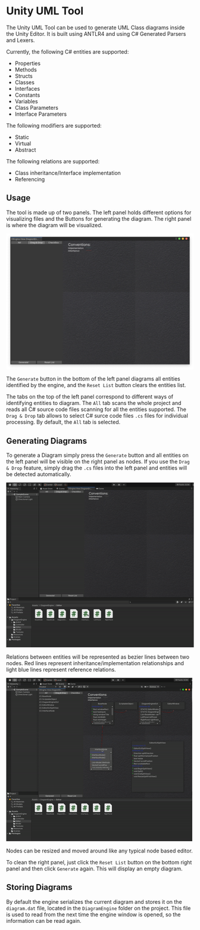# Unity UML Tool

The Unity UML Tool can be used to generate UML Class diagrams inside the Unity Editor. It is built using ANTLR4 and using C# Generated Parsers and Lexers.

Currently, the following C# entities are supported:

* Properties
* Methods
* Structs
* Classes
* Interfaces
* Constants
* Variables
* Class Parameters
* Interface Parameters

The following modifiers are supported:

* Static
* Virtual
* Abstract

The following relations are supported:

* Class inheritance/Interface implementation
* Referencing

## Usage

The tool is made up of two panels. The left panel holds different options for visualizing files and the Buttons for generating the diagram. The right panel is where the diagram will be visualized.

![Img_1](https://raw.githubusercontent.com/viversba/UnityUML/master/.github/images/1.png)

The `Generate` button in the bottom of the left panel diagrams all entities identified by the engine, and the  `Reset List` button clears the entities list. 

The tabs on the top of the left panel correspond to different ways of identifying entities to diagram. The `All` tab scans the whole project and reads all C# source code files scanning for all the entities supported. The `Drag & Drop` tab allows to select C# surce code files `.cs` files for individual processing. By default, the `All` tab is selected.

## Generating Diagrams

To generate a Diagram simply press the `Generate` button and all entities on the left panel will be visible on the right panel as nodes. If you use the `Drag & Drop` feature, simply drag the `.cs` files into the left panel and entities will be detected automatically.

![Img2](https://raw.githubusercontent.com/viversba/UnityUML/master/.github/images/2.gif)

Relations between entities will be represented as bezier lines between two nodes. Red lines represent inheritance/implementation relationships and light blue lines represent reference relations.

![Img3](https://raw.githubusercontent.com/viversba/UnityUML/master/.github/images/3.gif)

Nodes can be resized and moved around like any typical node based editor.

To clean the right panel, just click the `Reset List` button on the bottom right panel and then click `Generate` again. This will display an empty diagram.

## Storing Diagrams

By default the engine serializes the current diagram and stores it on the `diagram.dat` file, located in the `DiagramEngine` folder on the project. This file is used to read from the next time the engine window is opened, so the information can be read again.
